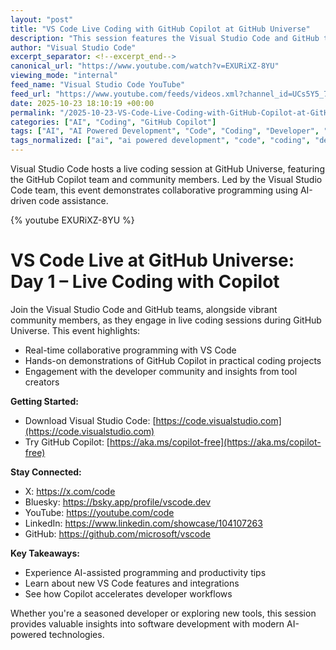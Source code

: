```yaml
---
layout: "post"
title: "VS Code Live Coding with GitHub Copilot at GitHub Universe"
description: "This session features the Visual Studio Code and GitHub teams, along with community members, engaging in live coding projects using VS Code and GitHub Copilot during GitHub Universe. The event focuses on collaborative software development, modern coding tools, and AI-powered programming assistance tailored for professional developers."
author: "Visual Studio Code"
excerpt_separator: <!--excerpt_end-->
canonical_url: "https://www.youtube.com/watch?v=EXURiXZ-8YU"
viewing_mode: "internal"
feed_name: "Visual Studio Code YouTube"
feed_url: "https://www.youtube.com/feeds/videos.xml?channel_id=UCs5Y5_7XK8HLDX0SLNwkd3w"
date: 2025-10-23 18:10:19 +00:00
permalink: "/2025-10-23-VS-Code-Live-Coding-with-GitHub-Copilot-at-GitHub-Universe.html"
categories: ["AI", "Coding", "GitHub Copilot"]
tags: ["AI", "AI Powered Development", "Code", "Coding", "Developer", "Developer Community", "Developer Tools", "Figma", "GitHub Copilot", "GitHub Universe", "Live Coding", "Mcp", "Mcpserver", "Microsoft", "Open Source", "Programming", "Software Developer", "Software Development", "Videos", "VS Code"]
tags_normalized: ["ai", "ai powered development", "code", "coding", "developer", "developer community", "developer tools", "figma", "github copilot", "github universe", "live coding", "mcp", "mcpserver", "microsoft", "open source", "programming", "software developer", "software development", "videos", "vs code"]
---
```


Visual Studio Code hosts a live coding session at GitHub Universe, featuring the GitHub Copilot team and community members. Led by the Visual Studio Code team, this event demonstrates collaborative programming using AI-driven code assistance.<!--excerpt_end-->

{% youtube EXURiXZ-8YU %}

# VS Code Live at GitHub Universe: Day 1 – Live Coding with Copilot

Join the Visual Studio Code and GitHub teams, alongside vibrant community members, as they engage in live coding sessions during GitHub Universe. This event highlights:

- Real-time collaborative programming with VS Code
- Hands-on demonstrations of GitHub Copilot in practical coding projects
- Engagement with the developer community and insights from tool creators

**Getting Started:**

- Download Visual Studio Code: [https://code.visualstudio.com](https://code.visualstudio.com)
- Try GitHub Copilot: [https://aka.ms/copilot-free](https://aka.ms/copilot-free)

**Stay Connected:**

- X: https://x.com/code
- Bluesky: https://bsky.app/profile/vscode.dev
- YouTube: https://youtube.com/code
- LinkedIn: https://www.linkedin.com/showcase/104107263
- GitHub: https://github.com/microsoft/vscode

**Key Takeaways:**

- Experience AI-assisted programming and productivity tips
- Learn about new VS Code features and integrations
- See how Copilot accelerates developer workflows

Whether you're a seasoned developer or exploring new tools, this session provides valuable insights into software development with modern AI-powered technologies.
